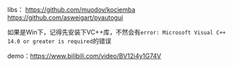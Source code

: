 libs： <https://github.com/muodov/kociemba>   <https://github.com/asweigart/pyautogui>

如果是Win下，记得先安装下VC++库，不然会有`error: Microsoft Visual C++ 14.0 or greater is required`的错误

demo：<https://www.bilibili.com/video/BV12i4y1G74V>
